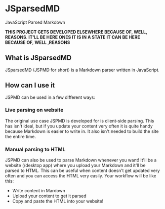 # JSparsedMD
JavaScript Parsed Markdown

**THIS PROJECT GETS DEVELOPED ELSEWHERE BECAUSE OF, WELL, REASONS. IT'LL BE HERE ONES IT IS IN A STATE IT CAN BE HERE BECAUSE OF, WELL ,REASONS**

## What is JSparsedMD
JSparsedMD (JSPMD for short) is a Markdown parser written in JavaScript.


## How can I use it

JSPMD can be used in a few different ways:

### Live parsing on website

The original use case JSPMD is developed for is client-side parsing. This has isn't ideal, but if you update your content very often it is quite handy because Markdown is easier to write in. It also isn't needed to build the site the entire time.

### Manual parsing to HTML
JSPMD can also be used to parse Markdown whenever you want! It'll be a website (/desktop app) where you upload your Markdown and it'll be parsed to HTML. This can be useful when content doesn't get updated very often and you can access the HTML very easily. Your workflow will be like this:
* Write content in Mardown
* Upload your content to get it parsed
* Copy and paste the HTML into your website!